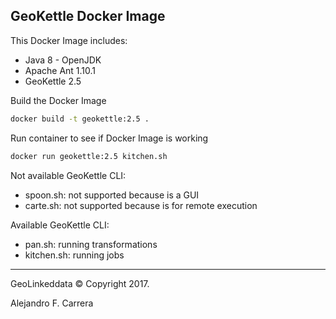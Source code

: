 ## GeoKettle Docker Image

This Docker Image includes:

 * Java 8 - OpenJDK
 * Apache Ant 1.10.1
 * GeoKettle 2.5

Build the Docker Image

```bash
docker build -t geokettle:2.5 .
```

Run container to see if Docker Image is working

```bash
docker run geokettle:2.5 kitchen.sh
```

Not available GeoKettle CLI:

* spoon.sh: not supported because is a GUI
* carte.sh: not supported because is for remote execution

Available GeoKettle CLI:

* pan.sh: running transformations
* kitchen.sh: running jobs

---

GeoLinkeddata © Copyright 2017.

Alejandro F. Carrera

